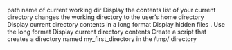 path name of current working dir
Display the contents list of your current directory
changes the working directory to the user’s home directory
Display current directory contents in a long format
Display hidden files . Use the long format
Display current directory contents
Create a script that creates a directory named my_first_directory in the /tmp/ directory
